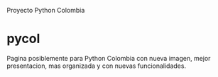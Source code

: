 Proyecto Python Colombia
# pycol

Pagina posiblemente para Python Colombia con nueva imagen, mejor presentacion, mas organizada y con nuevas funcionalidades.